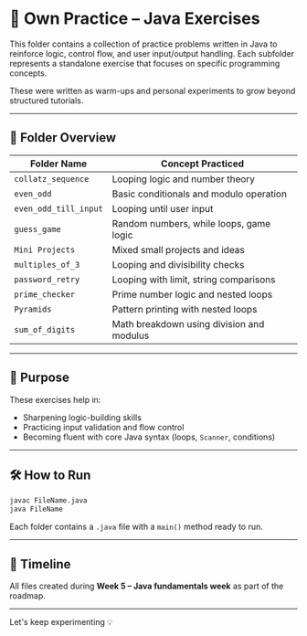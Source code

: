 # 🧪 Own Practice – Java Exercises

This folder contains a collection of practice problems written in Java to reinforce logic, control flow, and user input/output handling. Each subfolder represents a standalone exercise that focuses on specific programming concepts.

These were written as warm-ups and personal experiments to grow beyond structured tutorials.

---

## 📁 Folder Overview

| Folder Name           | Concept Practiced                          |
|-----------------------|---------------------------------------------|
| `collatz_sequence`     | Looping logic and number theory            |
| `even_odd`             | Basic conditionals and modulo operation    |
| `even_odd_till_input`  | Looping until user input                  |
| `guess_game`           | Random numbers, while loops, game logic    |
| `Mini Projects`        | Mixed small projects and ideas             |
| `multiples_of_3`       | Looping and divisibility checks            |
| `password_retry`       | Looping with limit, string comparisons     |
| `prime_checker`        | Prime number logic and nested loops        |
| `Pyramids`             | Pattern printing with nested loops         |
| `sum_of_digits`        | Math breakdown using division and modulus  |

---

## 🧠 Purpose

These exercises help in:
- Sharpening logic-building skills
- Practicing input validation and flow control
- Becoming fluent with core Java syntax (loops, `Scanner`, conditions)

---

## 🛠️ How to Run

```bash
javac FileName.java
java FileName
```

Each folder contains a `.java` file with a `main()` method ready to run.

---

## 📅 Timeline

All files created during **Week 5 – Java fundamentals week** as part of the roadmap.

---

Let's keep experimenting 💡
